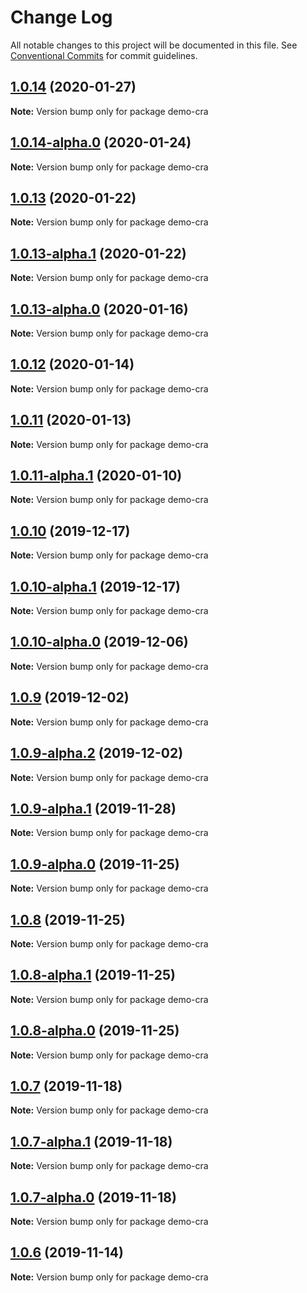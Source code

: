 # Change Log

All notable changes to this project will be documented in this file.
See [Conventional Commits](https://conventionalcommits.org) for commit guidelines.

## [1.0.14](https://github.com/tinacms/tinacms/compare/demo-cra@1.0.14-alpha.0...demo-cra@1.0.14) (2020-01-27)

**Note:** Version bump only for package demo-cra





## [1.0.14-alpha.0](https://github.com/tinacms/tinacms/compare/demo-cra@1.0.13...demo-cra@1.0.14-alpha.0) (2020-01-24)

**Note:** Version bump only for package demo-cra





## [1.0.13](https://github.com/tinacms/tinacms/compare/demo-cra@1.0.13-alpha.1...demo-cra@1.0.13) (2020-01-22)

**Note:** Version bump only for package demo-cra





## [1.0.13-alpha.1](https://github.com/tinacms/tinacms/compare/demo-cra@1.0.13-alpha.0...demo-cra@1.0.13-alpha.1) (2020-01-22)

**Note:** Version bump only for package demo-cra





## [1.0.13-alpha.0](https://github.com/tinacms/tinacms/compare/demo-cra@1.0.12...demo-cra@1.0.13-alpha.0) (2020-01-16)

**Note:** Version bump only for package demo-cra





## [1.0.12](https://github.com/tinacms/tinacms/compare/demo-cra@1.0.11...demo-cra@1.0.12) (2020-01-14)

**Note:** Version bump only for package demo-cra





## [1.0.11](https://github.com/tinacms/tinacms/compare/demo-cra@1.0.11-alpha.1...demo-cra@1.0.11) (2020-01-13)

**Note:** Version bump only for package demo-cra





## [1.0.11-alpha.1](https://github.com/tinacms/tinacms/compare/demo-cra@1.0.11-alpha.0...demo-cra@1.0.11-alpha.1) (2020-01-10)

**Note:** Version bump only for package demo-cra





## [1.0.10](https://github.com/tinacms/tinacms/compare/demo-cra@1.0.10-alpha.1...demo-cra@1.0.10) (2019-12-17)

**Note:** Version bump only for package demo-cra





## [1.0.10-alpha.1](https://github.com/tinacms/tinacms/compare/demo-cra@1.0.10-alpha.0...demo-cra@1.0.10-alpha.1) (2019-12-17)

**Note:** Version bump only for package demo-cra





## [1.0.10-alpha.0](https://github.com/tinacms/tinacms/compare/demo-cra@1.0.9...demo-cra@1.0.10-alpha.0) (2019-12-06)

**Note:** Version bump only for package demo-cra





## [1.0.9](https://github.com/tinacms/tinacms/compare/demo-cra@1.0.9-alpha.2...demo-cra@1.0.9) (2019-12-02)

**Note:** Version bump only for package demo-cra





## [1.0.9-alpha.2](https://github.com/tinacms/tinacms/compare/demo-cra@1.0.9-alpha.1...demo-cra@1.0.9-alpha.2) (2019-12-02)

**Note:** Version bump only for package demo-cra





## [1.0.9-alpha.1](https://github.com/tinacms/tinacms/compare/demo-cra@1.0.9-alpha.0...demo-cra@1.0.9-alpha.1) (2019-11-28)

**Note:** Version bump only for package demo-cra





## [1.0.9-alpha.0](https://github.com/tinacms/tinacms/compare/demo-cra@1.0.8...demo-cra@1.0.9-alpha.0) (2019-11-25)

**Note:** Version bump only for package demo-cra





## [1.0.8](https://github.com/tinacms/tinacms/compare/demo-cra@1.0.8-alpha.1...demo-cra@1.0.8) (2019-11-25)

**Note:** Version bump only for package demo-cra





## [1.0.8-alpha.1](https://github.com/tinacms/tinacms/compare/demo-cra@1.0.8-alpha.0...demo-cra@1.0.8-alpha.1) (2019-11-25)

**Note:** Version bump only for package demo-cra





## [1.0.8-alpha.0](https://github.com/tinacms/tinacms/compare/demo-cra@1.0.7...demo-cra@1.0.8-alpha.0) (2019-11-25)

**Note:** Version bump only for package demo-cra





## [1.0.7](https://github.com/tinacms/tinacms/compare/demo-cra@1.0.7-alpha.1...demo-cra@1.0.7) (2019-11-18)

**Note:** Version bump only for package demo-cra





## [1.0.7-alpha.1](https://github.com/tinacms/tinacms/compare/demo-cra@1.0.6...demo-cra@1.0.7-alpha.1) (2019-11-18)

**Note:** Version bump only for package demo-cra





## [1.0.7-alpha.0](https://github.com/tinacms/tinacms/compare/demo-cra@1.0.6...demo-cra@1.0.7-alpha.0) (2019-11-18)

**Note:** Version bump only for package demo-cra





## [1.0.6](https://github.com/tinacms/tinacms/compare/demo-cra@1.0.5...demo-cra@1.0.6) (2019-11-14)

**Note:** Version bump only for package demo-cra
